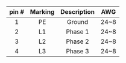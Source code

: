 | **pin #** | **Marking** | **Description** | **AWG** |
| :---: | :---: | :---: | :---: |
| 1 | PE | Ground | 24~8 |
| 2 | L1  | Phase 1 | 24~8 |
| 3 | L2  | Phase 2 | 24~8 |
| 4 | L3  | Phase 3 | 24~8 |
